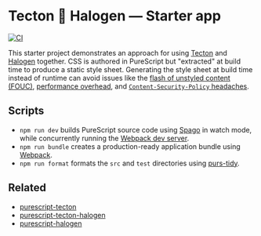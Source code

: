 # Tecton 🔗 Halogen — Starter app

[![CI](https://github.com/nsaunders/purescript-tecton-halogen-starter/workflows/CI/badge.svg?branch=master)](https://github.com/nsaunders/purescript-tecton-halogen-starter/actions?query=workflow%3ACI+branch%3Amaster)

This starter project demonstrates an approach for using [Tecton](https://github.com/nsaunders/purescript-tecton) and [Halogen](https://github.com/purescript-halogen/purescript-halogen) together. CSS is authored in PureScript but "extracted" at build time to produce a static style sheet. Generating the style sheet at build time instead of runtime can avoid issues like the [flash of unstyled content (FOUC)](https://en.wikipedia.org/wiki/Flash_of_unstyled_content), [performance overhead](https://pustelto.com/blog/css-vs-css-in-js-perf/#conclusion), and [`Content-Security-Policy` headaches](https://github.com/styled-components/styled-components/issues/887).

## Scripts
* `npm run dev` builds PureScript source code using [Spago](https://github.com/purescript/spago) in watch mode, while concurrently running the [Webpack dev server](https://webpack.js.org/configuration/dev-server/).
* `npm run bundle` creates a production-ready application bundle using [Webpack](https://webpack.js.org).
* `npm run format` formats the `src` and `test` directories using [purs-tidy](https://github.com/natefaubion/purescript-tidy).

## Related

* [purescript-tecton](https://github.com/nsaunders/purescript-tecton)
* [purescript-tecton-halogen](https://github.com/nsaunders/purescript-tecton-halogen)
* [purescript-halogen](https://github.com/purescript-halogen/purescript-halogen)
